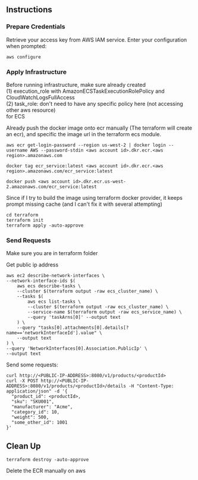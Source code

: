 ## Instructions

### Prepare Credentials

Retrieve your access key from AWS IAM service.
Enter your configuration when prompted:
```
aws configure
```

### Apply Infrastructure
Before running infrastructure, make sure already created   
(1) execution_role with AmazonECSTaskExecutionRolePolicy and CloudWatchLogsFullAccess  
(2) task_role: don't need to have any specific policy here (not accessing other aws resource)  
for ECS 

Already push the docker image onto ecr manually (The terraform will create an ecr), and specific the image url in the terraform ecs module.
```
aws ecr get-login-password --region us-west-2 | docker login --username AWS --password-stdin <aws account id>.dkr.ecr.<aws region>.amazonaws.com
```
```
docker tag ecr_service:latest <aws account id>.dkr.ecr.<aws region>.amazonaws.com/ecr_service:latest
```
```
docker push <aws account id>.dkr.ecr.us-west-2.amazonaws.com/ecr_service:latest
```

Since if I try to build the image using terraform docker provider, it keeps prompt missing cache (and I can't fix it with several attempting)
```
cd terraform
terraform init
terraform apply -auto-approve
```

### Send Requests
Make sure you are in terraform folder

Get public ip address
```
aws ec2 describe-network-interfaces \
--network-interface-ids $(
    aws ecs describe-tasks \
    --cluster $(terraform output -raw ecs_cluster_name) \
    --tasks $(
        aws ecs list-tasks \
        --cluster $(terraform output -raw ecs_cluster_name) \
        --service-name $(terraform output -raw ecs_service_name) \
        --query 'taskArns[0]' --output text
    ) \
    --query "tasks[0].attachments[0].details[?name=='networkInterfaceId'].value" \
    --output text
) \
--query 'NetworkInterfaces[0].Association.PublicIp' \
--output text
```

Send some requests:
```
curl http://<PUBLIC-IP-ADDRESS>:8080/v1/products/<productId>  
curl -X POST http://<PUBLIC-IP-ADDRESS>:8080/v1/products/<productId>/details -H "Content-Type: application/json" -d '{
  "product_id": <productId>,
  "sku": "SKU001",
  "manufacturer": "Acme",
  "category_id": 10,
  "weight": 500,
  "some_other_id": 1001
}'
```

## Clean Up
```
terraform destroy -auto-approve
```

Delete the ECR manually on aws


